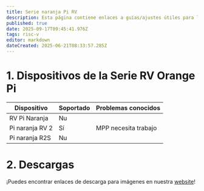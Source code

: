 ```yaml
---
title: Serie naranja Pi RV
description: Esta página contiene enlaces a guías/ajustes útiles para los dispositivos de la Serie RV OPI
published: true
date: 2025-09-17T09:45:41.976Z
tags: risc-v
editor: markdown
dateCreated: 2025-06-21T08:33:57.285Z
---
```


# 1. Dispositivos de la Serie RV Orange Pi

| Dispositivo     | Soportado | Problemas conocidos  |
| --------------- | --------- | -------------------- |
| RV Pi Naranja   | Nu        |                      |
| Pi naranja RV 2 | Sí        | MPP necesita trabajo |
| Pi naranja R2S  | Nu        |                      |

# 2. Descargas

¡Puedes encontrar enlaces de descarga para imágenes en nuestra [website](https://bredos.org/download.html)!